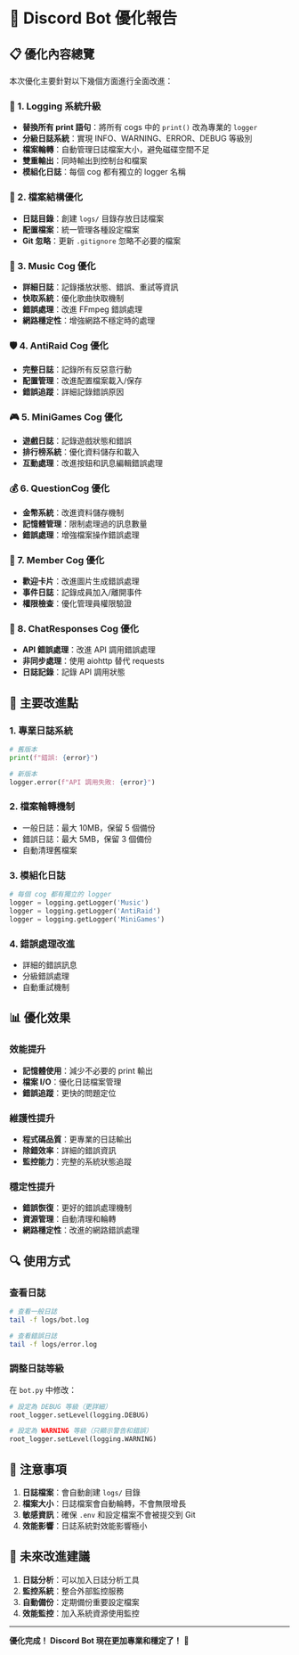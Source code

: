  # 🤖 Discord Bot 優化報告

## 📋 優化內容總覽

本次優化主要針對以下幾個方面進行全面改進：

### 🔧 1. Logging 系統升級
- **替換所有 print 語句**：將所有 cogs 中的 `print()` 改為專業的 `logger`
- **分級日誌系統**：實現 INFO、WARNING、ERROR、DEBUG 等級別
- **檔案輪轉**：自動管理日誌檔案大小，避免磁碟空間不足
- **雙重輸出**：同時輸出到控制台和檔案
- **模組化日誌**：每個 cog 都有獨立的 logger 名稱

### 📁 2. 檔案結構優化
- **日誌目錄**：創建 `logs/` 目錄存放日誌檔案
- **配置檔案**：統一管理各種設定檔案
- **Git 忽略**：更新 `.gitignore` 忽略不必要的檔案

### 🎵 3. Music Cog 優化
- **詳細日誌**：記錄播放狀態、錯誤、重試等資訊
- **快取系統**：優化歌曲快取機制
- **錯誤處理**：改進 FFmpeg 錯誤處理
- **網路穩定性**：增強網路不穩定時的處理

### 🛡️ 4. AntiRaid Cog 優化
- **完整日誌**：記錄所有反惡意行動
- **配置管理**：改進配置檔案載入/保存
- **錯誤追蹤**：詳細記錄錯誤原因

### 🎮 5. MiniGames Cog 優化
- **遊戲日誌**：記錄遊戲狀態和錯誤
- **排行榜系統**：優化資料儲存和載入
- **互動處理**：改進按鈕和訊息編輯錯誤處理

### 💰 6. QuestionCog 優化
- **金幣系統**：改進資料儲存機制
- **記憶體管理**：限制處理過的訊息數量
- **錯誤處理**：增強檔案操作錯誤處理

### 👥 7. Member Cog 優化
- **歡迎卡片**：改進圖片生成錯誤處理
- **事件日誌**：記錄成員加入/離開事件
- **權限檢查**：優化管理員權限驗證

### 💬 8. ChatResponses Cog 優化
- **API 錯誤處理**：改進 API 調用錯誤處理
- **非同步處理**：使用 aiohttp 替代 requests
- **日誌記錄**：記錄 API 調用狀態

## 🚀 主要改進點

### 1. 專業日誌系統
```python
# 舊版本
print(f"錯誤: {error}")

# 新版本
logger.error(f"API 調用失敗: {error}")
```

### 2. 檔案輪轉機制
- 一般日誌：最大 10MB，保留 5 個備份
- 錯誤日誌：最大 5MB，保留 3 個備份
- 自動清理舊檔案

### 3. 模組化日誌
```python
# 每個 cog 都有獨立的 logger
logger = logging.getLogger('Music')
logger = logging.getLogger('AntiRaid')
logger = logging.getLogger('MiniGames')
```

### 4. 錯誤處理改進
- 詳細的錯誤訊息
- 分級錯誤處理
- 自動重試機制

## 📊 優化效果

### 效能提升
- **記憶體使用**：減少不必要的 print 輸出
- **檔案 I/O**：優化日誌檔案管理
- **錯誤追蹤**：更快的問題定位

### 維護性提升
- **程式碼品質**：更專業的日誌輸出
- **除錯效率**：詳細的錯誤資訊
- **監控能力**：完整的系統狀態追蹤

### 穩定性提升
- **錯誤恢復**：更好的錯誤處理機制
- **資源管理**：自動清理和輪轉
- **網路穩定性**：改進的網路錯誤處理

## 🔍 使用方式

### 查看日誌
```bash
# 查看一般日誌
tail -f logs/bot.log

# 查看錯誤日誌
tail -f logs/error.log
```

### 調整日誌等級
在 `bot.py` 中修改：
```python
# 設定為 DEBUG 等級（更詳細）
root_logger.setLevel(logging.DEBUG)

# 設定為 WARNING 等級（只顯示警告和錯誤）
root_logger.setLevel(logging.WARNING)
```

## 📝 注意事項

1. **日誌檔案**：會自動創建 `logs/` 目錄
2. **檔案大小**：日誌檔案會自動輪轉，不會無限增長
3. **敏感資訊**：確保 `.env` 和設定檔案不會被提交到 Git
4. **效能影響**：日誌系統對效能影響極小

## 🎯 未來改進建議

1. **日誌分析**：可以加入日誌分析工具
2. **監控系統**：整合外部監控服務
3. **自動備份**：定期備份重要設定檔案
4. **效能監控**：加入系統資源使用監控

---

**優化完成！ Discord Bot 現在更加專業和穩定了！** 🎉